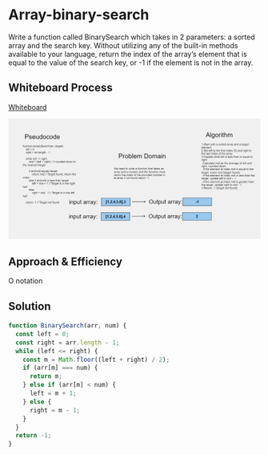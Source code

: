 # Array-binary-search

Write a function called BinarySearch which takes in 2 parameters: a sorted array and the search key. Without utilizing any of the built-in methods available to your language, return the index of the array’s element that is equal to the value of the search key, or -1 if the element is not in the array.

## Whiteboard Process

[Whiteboard](https://alqudscollege-my.sharepoint.com/:wb:/g/personal/23037632_student_ltuc_com/EaSXyIenvWdIq6U1WPmawLQB2RrRBVxDgdEeWCoCqfniWw?e=GOzmYV)

![IMAGE_DESCRIPTION](../image/BinarySearch.png)

## Approach & Efficiency

O notation

## Solution

```javascript
function BinarySearch(arr, num) {
  const left = 0;
  const right = arr.length - 1;
  while (left <= right) {
    const m = Math.floor((left + right) / 2);
    if (arr[m] === num) {
      return m;
    } else if (arr[m] < num) {
      left = m + 1;
    } else {
      right = m - 1;
    }
  }
  return -1;
}
```
